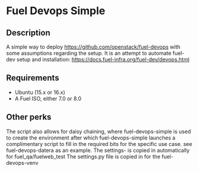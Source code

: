 # Fuel Devops Simple

## Description
A simple way to deploy https://github.com/openstack/fuel-devops with some
assumptions regarding the setup. It is an attempt to automate fuel-dev 
setup and installation:
https://docs.fuel-infra.org/fuel-dev/devops.html

## Requirements
* Ubuntu (15.x or 16.x)
* A Fuel ISO, either 7.0 or 8.0

## Other perks
The script also allows for daisy chaining, where fuel-devops-simple is used
to create the environment after which fuel-devops-simple launches a
complimentary script to fill in the required bits for the specific use case.
see fuel-devops-datera as an example.
The settings-<version> is copied in automatically for fuel_qa/fuelweb_test
The settings.py file is copied in for the fuel-devops-venv
